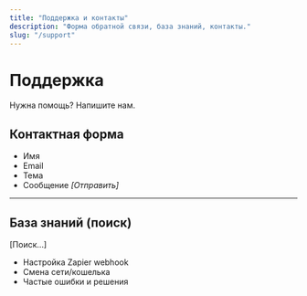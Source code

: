 ```yaml
---
title: "Поддержка и контакты"
description: "Форма обратной связи, база знаний, контакты."
slug: "/support"
---
```


# Поддержка
Нужна помощь? Напишите нам.

## Контактная форма
- Имя
- Email
- Тема
- Сообщение
_[Отправить]_

---

## База знаний (поиск)
[Поиск…]  
- Настройка Zapier webhook
- Смена сети/кошелька
- Частые ошибки и решения
